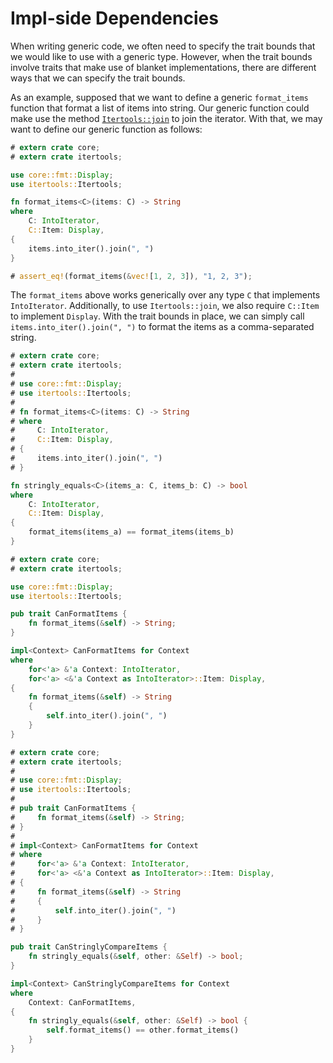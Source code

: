 # Impl-side Dependencies

When writing generic code, we often need to specify the trait bounds that
we would like to use with a generic type. However, when the trait bounds
involve traits that make use of blanket implementations, there are different
ways that we can specify the trait bounds.

As an example, supposed that we want to define a generic `format_items`
function that format a list of items into string. Our generic function could
make use the method
[`Itertools::join`](https://docs.rs/itertools/latest/itertools/trait.Itertools.html#method.join)
to join the iterator. With that, we may want to define our generic function as follows:

```rust
# extern crate core;
# extern crate itertools;

use core::fmt::Display;
use itertools::Itertools;

fn format_items<C>(items: C) -> String
where
    C: IntoIterator,
    C::Item: Display,
{
    items.into_iter().join(", ")
}

# assert_eq!(format_items(&vec![1, 2, 3]), "1, 2, 3");
```

The `format_items` above works generically over any type `C` that implements
`IntoIterator`. Additionally, to use `Itertools::join`, we also require `C::Item`
to implement `Display`. With the trait bounds in place, we can simply call
`items.into_iter().join(", ")` to format the items as a comma-separated string.


```rust
# extern crate core;
# extern crate itertools;
#
# use core::fmt::Display;
# use itertools::Itertools;
#
# fn format_items<C>(items: C) -> String
# where
#     C: IntoIterator,
#     C::Item: Display,
# {
#     items.into_iter().join(", ")
# }

fn stringly_equals<C>(items_a: C, items_b: C) -> bool
where
    C: IntoIterator,
    C::Item: Display,
{
    format_items(items_a) == format_items(items_b)
}
```


```rust
# extern crate core;
# extern crate itertools;

use core::fmt::Display;
use itertools::Itertools;

pub trait CanFormatItems {
    fn format_items(&self) -> String;
}

impl<Context> CanFormatItems for Context
where
    for<'a> &'a Context: IntoIterator,
    for<'a> <&'a Context as IntoIterator>::Item: Display,
{
    fn format_items(&self) -> String
    {
        self.into_iter().join(", ")
    }
}
```



```rust
# extern crate core;
# extern crate itertools;
#
# use core::fmt::Display;
# use itertools::Itertools;
#
# pub trait CanFormatItems {
#     fn format_items(&self) -> String;
# }
#
# impl<Context> CanFormatItems for Context
# where
#     for<'a> &'a Context: IntoIterator,
#     for<'a> <&'a Context as IntoIterator>::Item: Display,
# {
#     fn format_items(&self) -> String
#     {
#         self.into_iter().join(", ")
#     }
# }

pub trait CanStringlyCompareItems {
    fn stringly_equals(&self, other: &Self) -> bool;
}

impl<Context> CanStringlyCompareItems for Context
where
    Context: CanFormatItems,
{
    fn stringly_equals(&self, other: &Self) -> bool {
        self.format_items() == other.format_items()
    }
}
```

